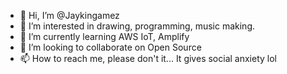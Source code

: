 - 👋 Hi, I’m @Jaykingamez
- 👀 I’m interested in drawing, programming, music making. 
- 🌱 I’m currently learning AWS IoT, Amplify
- 💞️ I’m looking to collaborate on Open Source
- 📫 How to reach me, please don't it... It gives social anxiety lol

<!---
Jaykingamez/Jaykingamez is a ✨ special ✨ repository because its `README.md` (this file) appears on your GitHub profile.
You can click the Preview link to take a look at your changes.
--->
